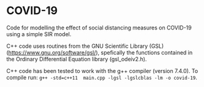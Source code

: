 # COVID-19
Code for modelling the effect of social distancing measures on COVID-19 using a simple SIR model.

C++ code uses routines from the GNU Scientific Library (GSL) (https://www.gnu.org/software/gsl/), spefically the functions contained in the Ordinary Differential Equation library (gsl_odeiv2.h).

C++ code has been tested to work with the g++ compiler (version 7.4.0).
To compile run: `g++ -std=c++11  main.cpp -lgsl -lgslcblas -lm -o covid-19`.
